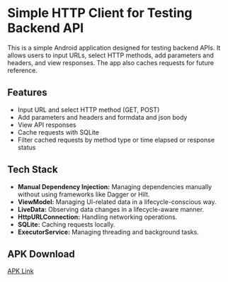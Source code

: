 # Simple HTTP Client for Testing Backend API

This is a simple Android application designed for testing backend APIs. It allows users to input URLs, select HTTP methods, add parameters and headers, and view responses. The app also caches requests for future reference.

## Features

- Input URL and select HTTP method (GET, POST)
- Add parameters and headers and formdata and json body 
- View API responses
- Cache requests with SQLite
- Filter cached requests by method type or time elapsed or response status 

## Tech Stack

- **Manual Dependency Injection:** Managing dependencies manually without using frameworks like Dagger or Hilt.
- **ViewModel:** Managing UI-related data in a lifecycle-conscious way.
- **LiveData:** Observing data changes in a lifecycle-aware manner.
- **HttpURLConnection:** Handling networking operations.
- **SQLite:** Caching requests locally.
- **ExecutorService:** Managing threading and background tasks.

## APK Download
[APK Link](https://drive.google.com/file/d/1ElBdRuBi5T61fZwDITGptqTD0XZjttIm/view?usp=drive_link)
